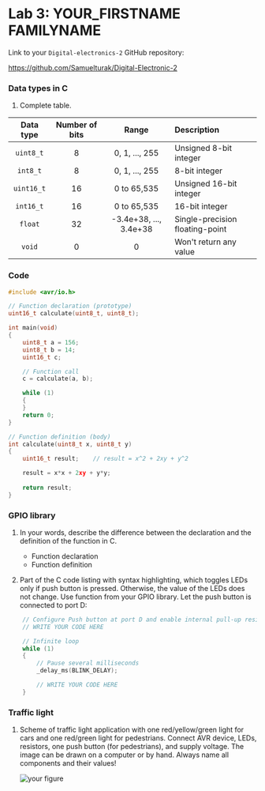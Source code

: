 # Lab 3: YOUR_FIRSTNAME FAMILYNAME

Link to your `Digital-electronics-2` GitHub repository:

   https://github.com/Samuelturak/Digital-Electronic-2


### Data types in C

1. Complete table.

| **Data type** | **Number of bits** | **Range** | **Description** |
| :-: | :-: | :-: | :-- | 
| `uint8_t`  | 8 | 0, 1, ..., 255 | Unsigned 8-bit integer |
| `int8_t`   | 8 | 0, 1, ..., 255 | 8-bit integer |
| `uint16_t` | 16 | 0 to 65,535 | Unsigned 16-bit integer |
| `int16_t`  | 16 | 0 to 65,535 | 16-bit integer |
| `float`    | 32 | -3.4e+38, ..., 3.4e+38 | Single-precision floating-point |
| `void`     | 0 | 0 | Won't return any value |

### Code

```c
#include <avr/io.h>

// Function declaration (prototype)
uint16_t calculate(uint8_t, uint8_t);

int main(void)
{
    uint8_t a = 156;
    uint8_t b = 14;
    uint16_t c;

    // Function call
    c = calculate(a, b);

    while (1)
    {
    }
    return 0;
}

// Function definition (body)
int calculate(uint8_t x, uint8_t y)
{
    uint16_t result;    // result = x^2 + 2xy + y^2

    result = x*x + 2xy + y*y;
   
    return result;
}
```
### GPIO library

1. In your words, describe the difference between the declaration and the definition of the function in C.
   * Function declaration
   * Function definition

2. Part of the C code listing with syntax highlighting, which toggles LEDs only if push button is pressed. Otherwise, the value of the LEDs does not change. Use function from your GPIO library. Let the push button is connected to port D:

```c
    // Configure Push button at port D and enable internal pull-up resistor
    // WRITE YOUR CODE HERE

    // Infinite loop
    while (1)
    {
        // Pause several milliseconds
        _delay_ms(BLINK_DELAY);

        // WRITE YOUR CODE HERE
    }
```


### Traffic light

1. Scheme of traffic light application with one red/yellow/green light for cars and one red/green light for pedestrians. Connect AVR device, LEDs, resistors, one push button (for pedestrians), and supply voltage. The image can be drawn on a computer or by hand. Always name all components and their values!

   ![your figure]()